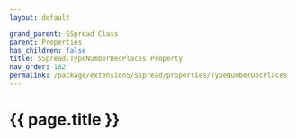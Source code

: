 ```yaml
---
layout: default

grand_parent: SSpread Class
parent: Properties
has_children: false
title: SSpread.TypeNumberDecPlaces Property
nav_order: 182
permalink: /package/extension5/sspread/properties/TypeNumberDecPlaces
---
```

# {{ page.title }}